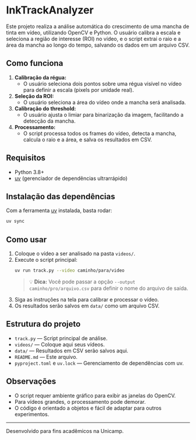 # InkTrackAnalyzer

Este projeto realiza a análise automática do crescimento de uma mancha de tinta em vídeo, utilizando OpenCV e Python. O usuário calibra a escala e seleciona a região de interesse (ROI) no vídeo, e o script extrai o raio e a área da mancha ao longo do tempo, salvando os dados em um arquivo CSV.

## Como funciona

1. **Calibração da régua:**
    - O usuário seleciona dois pontos sobre uma régua visível no vídeo para definir a escala (pixels por unidade real).
2. **Seleção da ROI:**
    - O usuário seleciona a área do vídeo onde a mancha será analisada.
3. **Calibração do threshold:**
    - O usuário ajusta o limiar para binarização da imagem, facilitando a detecção da mancha.
4. **Processamento:**
    - O script processa todos os frames do vídeo, detecta a mancha, calcula o raio e a área, e salva os resultados em CSV.

## Requisitos

-   Python 3.8+
-   [uv](https://github.com/astral-sh/uv) (gerenciador de dependências ultrarrápido)

## Instalação das dependências

Com a ferramenta [uv](https://github.com/astral-sh/uv) instalada, basta rodar:

```bash
uv sync
```

## Como usar

1. Coloque o vídeo a ser analisado na pasta `videos/`.
2. Execute o script principal:
    ```bash
    uv run track.py --video caminho/para/video
    ```
    > 💡 **Dica:** Você pode passar a opção `--output caminho/pro/arquivo.csv` para definir o nome do arquivo de saída.
3. Siga as instruções na tela para calibrar e processar o vídeo.
4. Os resultados serão salvos em `data/` como um arquivo CSV.

## Estrutura do projeto

-   `track.py` — Script principal de análise.
-   `videos/` — Coloque aqui seus vídeos.
-   `data/` — Resultados em CSV serão salvos aqui.
-   `README.md` — Este arquivo.
-   `pyproject.toml` e `uv.lock` — Gerenciamento de dependências com uv.

## Observações

-   O script requer ambiente gráfico para exibir as janelas do OpenCV.
-   Para vídeos grandes, o processamento pode demorar.
-   O código é orientado a objetos e fácil de adaptar para outros experimentos.

---

Desenvolvido para fins acadêmicos na Unicamp.
